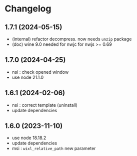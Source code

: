 # Changelog

## 1.7.1 (2024-05-15)

- (internal) refactor decompress. now needs `unzip` package
- (doc) wine 9.0 needed for nwjc for nwjs >= 0.69 

## 1.7.0 (2024-04-25)

- nsi : check opened window
- use node 21.1.0

## 1.6.1 (2024-02-06)

- nsi : correct template (uninstall)
- update dependencies

## 1.6.0 (2023-11-10)

- use node 18.18.2
- update dependencies
- msi : `wixl_relative_path` new parameter
